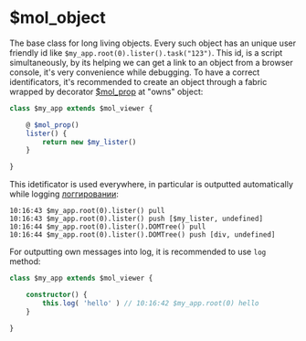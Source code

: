 # $mol_object

The base class for long living objects. Every such object has an unique user friendly id like `$my_app.root(0).lister().task("123")`. This id, is a script simultaneously, by its helping we can get a link to an object from a browser console,
it's very convenience while debugging. To have a correct identificators, it's recommended to create an object through a fabric wrapped by decorator [$mol_prop](../prop) at "owns" object:

```ts
class $my_app extends $mol_viewer {

	@ $mol_prop()
	lister() {
		return new $my_lister()
	}

}
```
This idetificator is used everywhere, in particular is outputted automatically while logging [логгировании](../log):

```
10:16:43 $my_app.root(0).lister() pull
10:16:43 $my_app.root(0).lister() push [$my_lister, undefined]
10:16:44 $my_app.root(0).lister().DOMTree() pull
10:16:44 $my_app.root(0).lister().DOMTree() push [div, undefined]
```
For outputting own messages into log, it is recommended to use `log` method:

```ts
class $my_app extends $mol_viewer {

	constructor() {
		this.log( 'hello' ) // 10:16:42 $my_app.root(0) hello
	}

}
```
